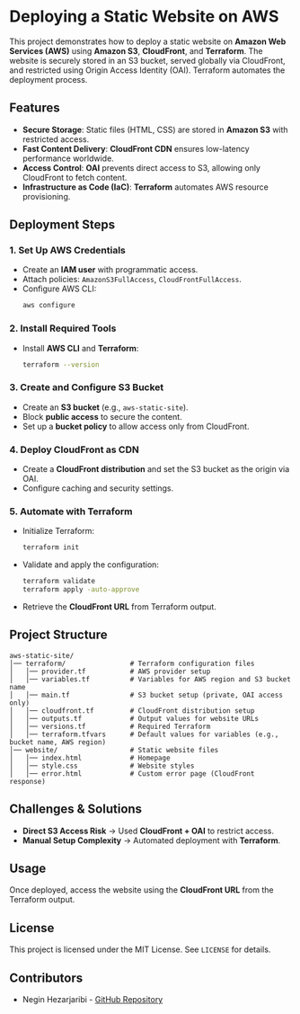 # Deploying a Static Website on AWS

This project demonstrates how to deploy a static website on **Amazon Web Services (AWS)** using **Amazon S3**, **CloudFront**, and **Terraform**. The website is securely stored in an S3 bucket, served globally via CloudFront, and restricted using Origin Access Identity (OAI). Terraform automates the deployment process.

## Features
- **Secure Storage**: Static files (HTML, CSS) are stored in **Amazon S3** with restricted access.
- **Fast Content Delivery**: **CloudFront CDN** ensures low-latency performance worldwide.
- **Access Control**: **OAI** prevents direct access to S3, allowing only CloudFront to fetch content.
- **Infrastructure as Code (IaC)**: **Terraform** automates AWS resource provisioning.

## Deployment Steps

### 1. Set Up AWS Credentials
- Create an **IAM user** with programmatic access.
- Attach policies: `AmazonS3FullAccess`, `CloudFrontFullAccess`.
- Configure AWS CLI:
  ```sh
  aws configure
  ```

### 2. Install Required Tools
- Install **AWS CLI** and **Terraform**:
  ```sh
  terraform --version
  ```

### 3. Create and Configure S3 Bucket
- Create an **S3 bucket** (e.g., `aws-static-site`).
- Block **public access** to secure the content.
- Set up a **bucket policy** to allow access only from CloudFront.

### 4. Deploy CloudFront as CDN
- Create a **CloudFront distribution** and set the S3 bucket as the origin via OAI.
- Configure caching and security settings.

### 5. Automate with Terraform
- Initialize Terraform:
  ```sh
  terraform init
  ```
- Validate and apply the configuration:
  ```sh
  terraform validate
  terraform apply -auto-approve
  ```
- Retrieve the **CloudFront URL** from Terraform output.

## Project Structure
```
aws-static-site/
│── terraform/                # Terraform configuration files
│   │── provider.tf           # AWS provider setup
│   │── variables.tf          # Variables for AWS region and S3 bucket name
│   │── main.tf               # S3 bucket setup (private, OAI access only)
│   │── cloudfront.tf         # CloudFront distribution setup
│   │── outputs.tf            # Output values for website URLs
│   │── versions.tf           # Required Terraform 
│   │── terraform.tfvars      # Default values for variables (e.g., bucket name, AWS region)
│── website/                  # Static website files
│   │── index.html            # Homepage
│   │── style.css             # Website styles
│   │── error.html            # Custom error page (CloudFront response)
```

## Challenges & Solutions
- **Direct S3 Access Risk** → Used **CloudFront + OAI** to restrict access.
- **Manual Setup Complexity** → Automated deployment with **Terraform**.

## Usage
Once deployed, access the website using the **CloudFront URL** from the Terraform output.

## License

This project is licensed under the MIT License. See `LICENSE` for details.

## Contributors

- Negin Hezarjaribi - [GitHub Repository](https://github.com/NeginHz/aws-static-website)
